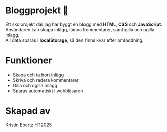 # Bloggprojekt 📝

Ett skolprojekt där jag har byggt en blogg med **HTML**, **CSS** och **JavaScript**.  
Användaren kan skapa inlägg, lämna kommentarer, samt gilla och ogilla inlägg.  
All data sparas i **localStorage**, så den finns kvar efter omladdning.

# Funktioner
- Skapa och ta bort inlägg
- Skriva och radera kommentarer
- Gilla och ogilla inlägg
- Sparas automatiskt i webbläsaren

# Skapad av
Kristin Ebertz
HT2025